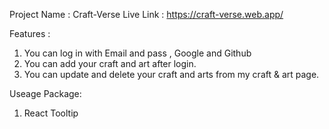 Project Name : Craft-Verse
Live Link : https://craft-verse.web.app/

Features :
1. You can log in with Email and pass , Google and Github
2. You can add your craft and art after login. 
3. You can update and delete your craft and arts from my craft & art page.

Useage Package: 
1. React Tooltip